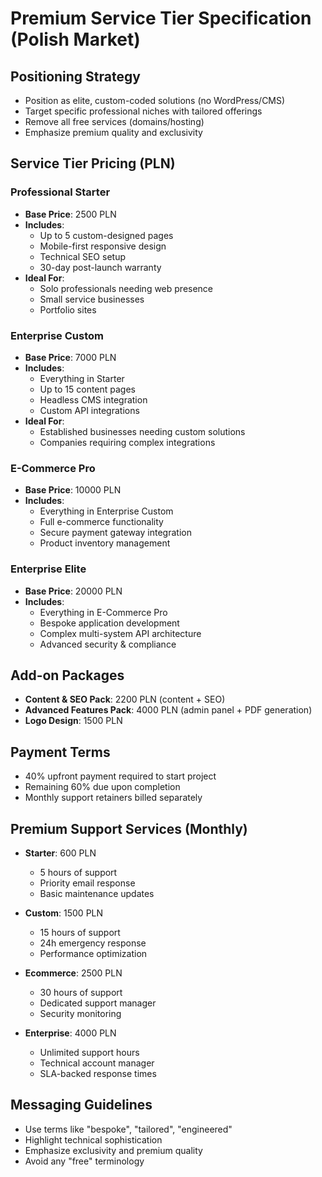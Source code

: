 # Premium Service Tier Specification (Polish Market)

## Positioning Strategy
- Position as elite, custom-coded solutions (no WordPress/CMS)
- Target specific professional niches with tailored offerings
- Remove all free services (domains/hosting)
- Emphasize premium quality and exclusivity

## Service Tier Pricing (PLN)

### Professional Starter
- **Base Price**: 2500 PLN
- **Includes**:
  - Up to 5 custom-designed pages
  - Mobile-first responsive design
  - Technical SEO setup
  - 30-day post-launch warranty
- **Ideal For**:
  - Solo professionals needing web presence
  - Small service businesses
  - Portfolio sites

### Enterprise Custom
- **Base Price**: 7000 PLN
- **Includes**:
  - Everything in Starter
  - Up to 15 content pages
  - Headless CMS integration
  - Custom API integrations
- **Ideal For**:
  - Established businesses needing custom solutions
  - Companies requiring complex integrations

### E-Commerce Pro
- **Base Price**: 10000 PLN
- **Includes**:
  - Everything in Enterprise Custom
  - Full e-commerce functionality
  - Secure payment gateway integration
  - Product inventory management

### Enterprise Elite
- **Base Price**: 20000 PLN
- **Includes**:
  - Everything in E-Commerce Pro
  - Bespoke application development
  - Complex multi-system API architecture
  - Advanced security & compliance

## Add-on Packages
- **Content & SEO Pack**: 2200 PLN (content + SEO)
- **Advanced Features Pack**: 4000 PLN (admin panel + PDF generation)
- **Logo Design**: 1500 PLN

## Payment Terms
- 40% upfront payment required to start project
- Remaining 60% due upon completion
- Monthly support retainers billed separately

## Premium Support Services (Monthly)
- **Starter**: 600 PLN
  - 5 hours of support
  - Priority email response
  - Basic maintenance updates

- **Custom**: 1500 PLN
  - 15 hours of support
  - 24h emergency response
  - Performance optimization

- **Ecommerce**: 2500 PLN
  - 30 hours of support
  - Dedicated support manager
  - Security monitoring

- **Enterprise**: 4000 PLN
  - Unlimited support hours
  - Technical account manager
  - SLA-backed response times

## Messaging Guidelines
- Use terms like "bespoke", "tailored", "engineered"
- Highlight technical sophistication
- Emphasize exclusivity and premium quality
- Avoid any "free" terminology